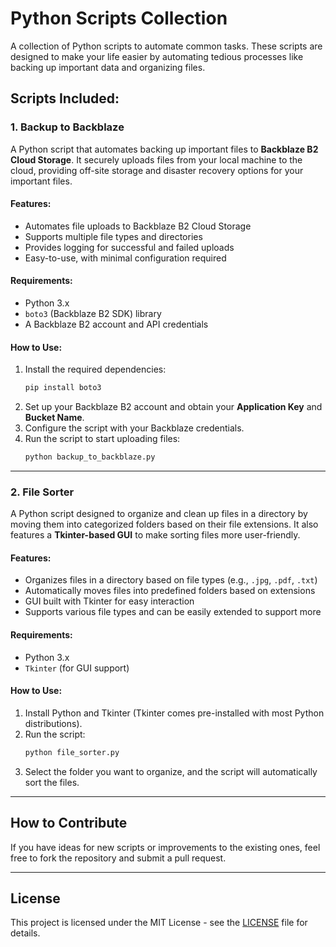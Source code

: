 
# Python Scripts Collection

A collection of Python scripts to automate common tasks. These scripts are designed to make your life easier by automating tedious processes like backing up important data and organizing files.

## Scripts Included:

### 1. **Backup to Backblaze**
A Python script that automates backing up important files to **Backblaze B2 Cloud Storage**. It securely uploads files from your local machine to the cloud, providing off-site storage and disaster recovery options for your important files.

#### Features:
- Automates file uploads to Backblaze B2 Cloud Storage
- Supports multiple file types and directories
- Provides logging for successful and failed uploads
- Easy-to-use, with minimal configuration required

#### Requirements:
- Python 3.x
- `boto3` (Backblaze B2 SDK) library
- A Backblaze B2 account and API credentials

#### How to Use:
1. Install the required dependencies:
   ```bash
   pip install boto3
   ```
2. Set up your Backblaze B2 account and obtain your **Application Key** and **Bucket Name**.
3. Configure the script with your Backblaze credentials.
4. Run the script to start uploading files:
   ```bash
   python backup_to_backblaze.py
   ```

---

### 2. **File Sorter**
A Python script designed to organize and clean up files in a directory by moving them into categorized folders based on their file extensions. It also features a **Tkinter-based GUI** to make sorting files more user-friendly.

#### Features:
- Organizes files in a directory based on file types (e.g., `.jpg`, `.pdf`, `.txt`)
- Automatically moves files into predefined folders based on extensions
- GUI built with Tkinter for easy interaction
- Supports various file types and can be easily extended to support more

#### Requirements:
- Python 3.x
- `Tkinter` (for GUI support)

#### How to Use:
1. Install Python and Tkinter (Tkinter comes pre-installed with most Python distributions).
2. Run the script:
   ```bash
   python file_sorter.py
   ```
3. Select the folder you want to organize, and the script will automatically sort the files.

---

## How to Contribute
If you have ideas for new scripts or improvements to the existing ones, feel free to fork the repository and submit a pull request.

---

## License
This project is licensed under the MIT License - see the [LICENSE](LICENSE) file for details.
